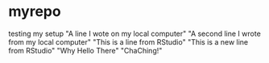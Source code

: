 # myrepo
testing my setup
"A line I wote on my local computer" 
"A second line I wrote from my local computer" 
"This is a line from RStudio"
"This is a new line from RStudio"
"Why Hello There"
"ChaChing!"